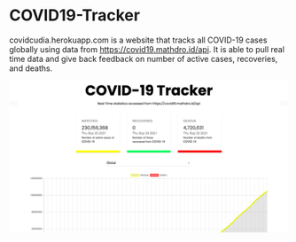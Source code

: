 # COVID19-Tracker
covidcudia.herokuapp.com is a website that tracks all COVID-19 cases globally using data from https://covid19.mathdro.id/api. It is able to pull real time data and give back feedback on number of active cases, recoveries, and deaths.

<p align="center">
  <img src="./images/covidss.png" alt="COVID-19" width="738">
</p>

